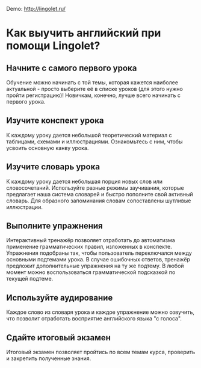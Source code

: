 Demo: http://lingolet.ru/

# Как выучить английский при помощи Lingolet?
## Начните с самого первого урока
Обучение можно начинать с той темы, которая кажется наиболее актуальной - просто выберите её в списке уроков (для этого нужно пройти регистрацию)! Новичкам, конечно, лучше всего начинать с первого урока. 

## Изучите конспект урока
К каждому уроку дается небольшой теоретический материал с таблицами, схемами и иллюстрациями. Ознакомьтесь с ним, чтобы усвоить основную канву урока.

## Изучите словарь урока
К каждому уроку дается небольшая порция новых слов или словосочетаний. Используйте разные режимы заучивания, которые предлагает наша система словарей и быстро пополните свой активный словарь. Для образного запоминания словам сопоставлены шутливые иллюстрации.    

## Выполните упражнения
Интерактивный тренажёр позволяет отработать до автоматизма применение грамматических правил, изложенных в конспекте. Упражнения подобраны так, чтобы пользователь переключался между основными подтемами урока. В случае ошибочных ответов, тренажёр предложит дополнительные упражнения на ту же подтему. В любой момент можно воспользоваться грамматической подсказкой по текущей подтеме.

## Используйте аудирование
Каждое слово из словаря урока и каждое упражнение можно озвучить, что позволит отработать восприятие английского языка "с голоса". 

## Сдайте итоговый экзамен
Итоговый экзамен позволяет пройтись по всем темам курса, проверить и закрепить полученные знания. 
